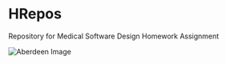 # HRepos
Repository for Medical Software Design Homework Assignment

<picture>
  <img alt= " Aberdeen Image" src="https://a.cdn-hotels.com/gdcs/production36/d854/d8133800-7f8b-11e8-9bad-0242ac110002.jpg?impolicy=fcrop&w=800&h=533&q=medium">
</picture>